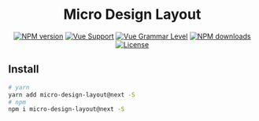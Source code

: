 <h1 align="center">
Micro Design Layout
</h1>

<div align="center">

[![NPM version](https://img.shields.io/npm/v/@ant-design-vue/micro-layout/next?style=flat)](https://npmjs.org/package/@ant-design-vue/micro-layout) [![Vue Support](https://img.shields.io/badge/support-Vue3-green?style=flat)](./package.json) [![Vue Grammar Level](https://img.shields.io/badge/full-Composition%20API-blue?style=flat)](https://v3.vuejs.org/guide/composition-api-introduction.html) [![NPM downloads](http://img.shields.io/npm/dm/@ant-design-vue/micro-layout.svg?style=flat)](https://npmjs.org/package/@ant-design-vue/micro-layout) [![License](https://img.shields.io/github/license/vueComponent/micro-layout)](./LICENSE)

</div>

## Install

```bash
# yarn
yarn add micro-design-layout@next -S
# npm
npm i micro-design-layout@next -S
```